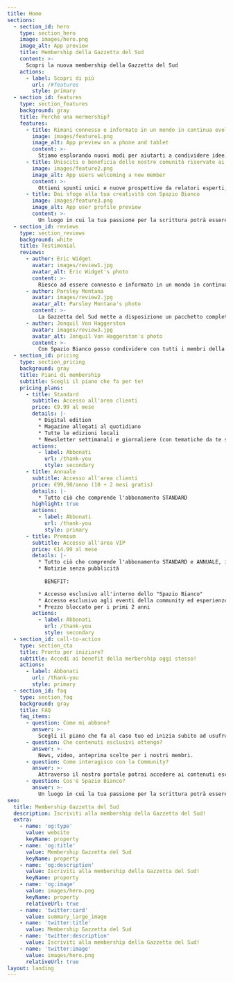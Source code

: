 ```yaml
---
title: Home
sections:
  - section_id: hero
    type: section_hero
    image: images/hero.png
    image_alt: App preview
    title: Membership della Gazzetta del Sud
    content: >-
      Scopri la nuova membership della Gazzetta del Sud
    actions:
      - label: Scopri di più
        url: /#features
        style: primary
  - section_id: features
    type: section_features
    background: gray
    title: Perchè una mermership?
    features:
      - title: Rimani connesso e informato in un mondo in continua evoluzione con news di punta imperdibili
        image: images/feature1.png
        image_alt: App preview on a phone and tablet
        content: >-
          Stiamo esplorando nuovi modi per aiutarti a condividere idee, sviluppare conoscenze e acquisire prospettive più ampie su una vasta gamma di argomenti fornedo approfondimenti esclusivi e notizie di punta.
      - title: Unisciti e beneficia delle nostre comunità riservate ai membri, curate dagli specialisti editoriali della Gazzetta.
        image: images/feature2.png
        image_alt: App users welcoming a new member
        content: >-
          Ottieni spunti unici e nuove prospettive da relatori esperti, acquisisci conoscenze e networking con i nostri eventi esclusivi per i soci.
      - title: Dai sfogo alla tua creatività con Spazio Bianco
        image: images/feature3.png
        image_alt: App user profile preview
        content: >-
          Un luogo in cui la tua passione per la scrittura potrà essere condivisa con tutti i membri della Community ed ogni settimana i pezzi più belli verranno pubblicati nel quotidiano in formato cartaceo.
  - section_id: reviews
    type: section_reviews
    background: white
    title: Testimonial
    reviews:
      - author: Eric Widget
        avatar: images/review1.jpg
        avatar_alt: Eric Widget's photo
        content: >-
          Riesco ad essere connesso e informato in un mondo in continua evoluzione con news di punta imperdibili!
      - author: Parsley Montana
        avatar: images/review2.jpg
        avatar_alt: Parsley Montana's photo
        content: >-
          La Gazzetta del Sud mette a disposizione un pacchetto completo ed esclusivo, pensato per tutti gli abbonati al servizio.
      - author: Jonquil Von Haggerston
        avatar: images/review3.jpg
        avatar_alt: Jonquil Von Haggerston's photo
        content: >-
          Con Spazio Bianco posso condividere con tutti i membri della Community dalla Sicilia, dalla Calabria e dall'Italia su cronaca, politica, economia, sport.
  - section_id: pricing
    type: section_pricing
    background: gray
    title: Piani di membership
    subtitle: Scegli il piano che fa per te!
    pricing_plans:
      - title: Standard
        subtitle: Accesso all'area clienti
        price: €9.99 al mese
        details: |-
          * Digital edition
          * Magazine allegati al quotidiano
          * Tutte le edizioni locali
          * Newsletter settimanali e giornaliere (con tematiche da te scelte)
        actions:
          - label: Abbonati
            url: /thank-you
            style: secondary
      - title: Annuale
        subtitle: Accesso all'area clienti
        price: €99,90/anno (10 + 2 mesi gratis)
        details: |-
          * Tutto ciò che comprende l'abbonamento STANDARD
        highlight: true
        actions:
          - label: Abbonati
            url: /thank-you
            style: primary
      - title: Premium
        subtitle: Accesso all'area VIP
        price: €14.99 al mese
        details: |-
          * Tutto ciò che comprende l'abbonamento STANDARD e ANNUALE, illimitatamente.
          * Notizie senza pubblicità
          
            BENEFIT:

          * Accesso esclusivo all'interno dello "Spazio Bianco"
          * Accesso esclusivo agli eventi della community ed esperienze personalizzate
          * Prezzo bloccato per i primi 2 anni
        actions:
          - label: Abbonati
            url: /thank-you
            style: secondary
  - section_id: call-to-action
    type: section_cta
    title: Pronto per iniziare?
    subtitle: Accedi ai benefit della merbership oggi stesso!
    actions:
      - label: Abbonati
        url: /thank-you
        style: primary
  - section_id: faq
    type: section_faq
    background: gray
    title: FAQ
    faq_items:
      - question: Come mi abbono?
        answer: >-
          Scegli il piano che fa al caso tuo ed inizia subito ad usufruire dei servizi!
      - question: Che contenuti esclusivi ottengo?
        answer: >-
          News, video, anteprima scelte per i nostri membri.
      - question: Come interagisco con la Community?
        answer: >-
          Attraverso il nostro portale potrai accedere ai contenuti esclusivi come live, dirette e meeting con i redattori GdS e personaggi di spicco!
      - question: Cos'è Spazio Bianco?
        answer: >-
          Un luogo in cui la tua passione per la scrittura potrà essere condivisa con tutti i membri della Community ed ogni settimana i pezzi più belli verranno pubblicati nel quotidiano in formato cartaceo.
seo:
  title: Membership Gazzetta del Sud
  description: Iscriviti alla membership della Gazzetta del Sud!
  extra:
    - name: 'og:type'
      value: website
      keyName: property
    - name: 'og:title'
      value: Membership Gazzetta del Sud
      keyName: property
    - name: 'og:description'
      value: Iscriviti alla membership della Gazzetta del Sud!
      keyName: property
    - name: 'og:image'
      value: images/hero.png
      keyName: property
      relativeUrl: true
    - name: 'twitter:card'
      value: summary_large_image
    - name: 'twitter:title'
      value: Membership Gazzetta del Sud
    - name: 'twitter:description'
      value: Iscriviti alla membership della Gazzetta del Sud!
    - name: 'twitter:image'
      value: images/hero.png
      relativeUrl: true
layout: landing
---
```

